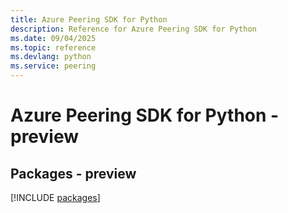```yaml
---
title: Azure Peering SDK for Python
description: Reference for Azure Peering SDK for Python
ms.date: 09/04/2025
ms.topic: reference
ms.devlang: python
ms.service: peering
---
```

# Azure Peering SDK for Python - preview
## Packages - preview
[!INCLUDE [packages](peering-index.md)]